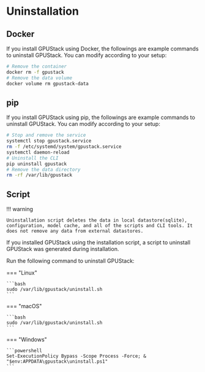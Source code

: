 # Uninstallation

## Docker

If you install GPUStack using Docker, the followings are example commands to uninstall GPUStack. You can modify according to your setup:

```bash
# Remove the container
docker rm -f gpustack
# Remove the data volume
docker volume rm gpustack-data
```

## pip

If you install GPUStack using pip, the followings are example commands to uninstall GPUStack. You can modify according to your setup:

```bash
# Stop and remove the service
systemctl stop gpustack.service
rm -f /etc/systemd/system/gpustack.service
systemctl daemon-reload
# Uninstall the CLI
pip uninstall gpustack
# Remove the data directory
rm -rf /var/lib/gpustack
```

## Script

!!! warning

    Uninstallation script deletes the data in local datastore(sqlite), configuration, model cache, and all of the scripts and CLI tools. It does not remove any data from external datastores.

If you installed GPUStack using the installation script, a script to uninstall GPUStack was generated during installation.

Run the following command to uninstall GPUStack:

=== "Linux"

    ```bash
    sudo /var/lib/gpustack/uninstall.sh
    ```

=== "macOS"

    ```bash
    sudo /var/lib/gpustack/uninstall.sh
    ```

=== "Windows"

    ```powershell
    Set-ExecutionPolicy Bypass -Scope Process -Force; & "$env:APPDATA\gpustack\uninstall.ps1"
    ```
